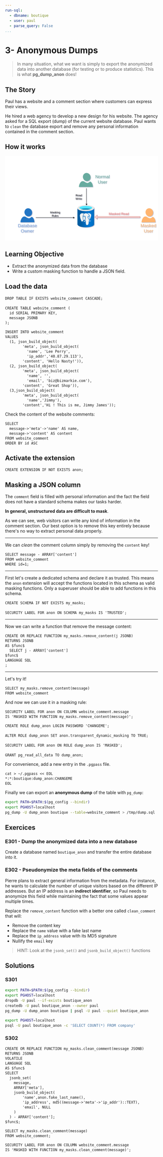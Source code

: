 ```yaml
---
run-sql:
  - dbname: boutique
  - user: paul
  - parse_query: False
...
```


# 3- Anonymous Dumps

> In many situation, what we want is simply to export the anonymized
> data into another database (for testing or to produce statistics).
> This is what **pg_dump_anon** does!

## The Story

Paul has a website and a comment section where customers can express
their views.

He hired a web agency to develop a new design for his website. The
agency asked for a SQL export (dump) of the current website database.
Paul wants to `clean` the database export and remove any personal
information contained in the comment section.

## How it works

![](../images/anon-Dump.drawio.png)

## Learning Objective

-   Extract the anonymized data from the database
-   Write a custom masking function to handle a JSON field.

## Load the data

``` run-postgres
DROP TABLE IF EXISTS website_comment CASCADE;

CREATE TABLE website_comment (
  id SERIAL PRIMARY KEY,
  message JSONB
);
```


``` run-postgres
INSERT INTO website_comment
VALUES
  (1, json_build_object(
        'meta', json_build_object(
          'name', 'Lee Perry',
          'ip_addr','40.87.29.113'),
        'content', 'Hello Nasty!')),
  (2, json_build_object(
        'meta', json_build_object(
          'name', '',
          'email', 'biz@bizmarkie.com'),
        'content', 'Great Shop')),
  (3,json_build_object(
        'meta', json_build_object(
          'name','Jimmy'),
        'content','Hi ! This is me, Jimmy James'));
```

Check the content of the website comments:

``` run-postgres
SELECT
  message->'meta'->'name' AS name,
  message->'content' AS content
FROM website_comment
ORDER BY id ASC
```

## Activate the extension

``` run-postgres
CREATE EXTENSION IF NOT EXISTS anon;
```

## Masking a JSON column

The `comment` field is filled with personal information and the fact
the field does not have a standard schema makes our tasks harder.

**In general, unstructured data are difficult to mask**.

As we can see, web visitors can write any kind of information in the
comment section. Our best option is to remove this key entirely because
there's no way to extract personal data properly.


------------------------------------------------------------------------

We can *clean* the comment column simply by removing the `content`
key!

``` run-postgres
SELECT message - ARRAY['content']
FROM website_comment
WHERE id=1;
```

------------------------------------------------------------------------

First let's create a dedicated schema and declare it as trusted. This
means the `anon` extension will accept the functions located in this
schema as valid masking functions. Only a superuser should be able to
add functions in this schema.


``` run-postgres
CREATE SCHEMA IF NOT EXISTS my_masks;

SECURITY LABEL FOR anon ON SCHEMA my_masks IS 'TRUSTED';
```


------------------------------------------------------------------------

Now we can write a function that remove the message content:

``` run-postgres
CREATE OR REPLACE FUNCTION my_masks.remove_content(j JSONB)
RETURNS JSONB
AS $func$
  SELECT j - ARRAY['content']
$func$
LANGUAGE SQL
;
```


------------------------------------------------------------------------

Let's try it!

``` run-postgres
SELECT my_masks.remove_content(message)
FROM website_comment
```



And now we can use it in a masking rule:

``` run-postgres
SECURITY LABEL FOR anon ON COLUMN website_comment.message
IS 'MASKED WITH FUNCTION my_masks.remove_content(message)';
```


``` run-postgres
CREATE ROLE dump_anon LOGIN PASSWORD 'CHANGEME';

ALTER ROLE dump_anon SET anon.transparent_dynamic_masking TO TRUE;

SECURITY LABEL FOR anon ON ROLE dump_anon IS 'MASKED';

GRANT pg_read_all_data TO dump_anon;
```

For convenience, add a new entry in the `.pgpass` file.

``` console
cat > ~/.pgpass << EOL
*:*:boutique:dump_anon:CHANGEME
EOL
```

Finally we can export an **anonymous dump** of the table with `pg_dump`:


``` bash
export PATH=$PATH:$(pg_config --bindir)
export PGHOST=localhost
pg_dump -U dump_anon boutique --table=website_comment > /tmp/dump.sql
```

## Exercices

### E301 - Dump the anonymized data into a new database

Create a database named `boutique_anon` and transfer the entire
database into it.

### E302 - Pseudonymize the meta fields of the comments

Pierre plans to extract general information from the metadata. For
instance, he wants to calculate the number of unique visitors based on
the different IP addresses. But an IP address is an **indirect
identifier**, so Paul needs to anonymize this field while maintaining
the fact that some values appear multiple times.

Replace the `remove_content` function with a better one called
`clean_comment` that will:

-   Remove the content key
-   Replace the `name` value with a fake last name
-   Replace the `ip_address` value with its MD5 signature
-   Nullify the `email` key

> HINT: Look at the `jsonb_set()` and `jsonb_build_object()` functions

## Solutions

### S301

``` bash
export PATH=$PATH:$(pg_config --bindir)
export PGHOST=localhost
dropdb -U paul --if-exists boutique_anon
createdb -U paul boutique_anon --owner paul
pg_dump -U dump_anon boutique | psql -U paul --quiet boutique_anon
```

``` bash
export PGHOST=localhost
psql -U paul boutique_anon -c 'SELECT COUNT(*) FROM company'
```

### S302

```run-postgres
CREATE OR REPLACE FUNCTION my_masks.clean_comment(message JSONB)
RETURNS JSONB
VOLATILE
LANGUAGE SQL
AS $func$
SELECT
  jsonb_set(
    message,
    ARRAY['meta'],
    jsonb_build_object(
        'name',anon.fake_last_name(),
        'ip_address', md5((message->'meta'->'ip_addr')::TEXT),
        'email', NULL
    )
  ) - ARRAY['content'];
$func$;
```

``` run-postgres
SELECT my_masks.clean_comment(message)
FROM website_comment;
```

``` run-postgres
SECURITY LABEL FOR anon ON COLUMN website_comment.message
IS 'MASKED WITH FUNCTION my_masks.clean_comment(message)';
```
